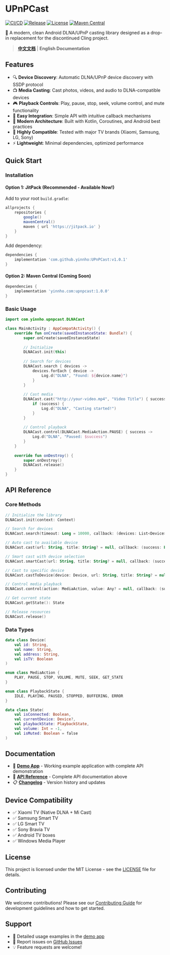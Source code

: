 # UPnPCast

[![CI/CD](https://github.com/yinnho/UPnPCast/actions/workflows/ci.yml/badge.svg)](https://github.com/yinnho/UPnPCast/actions)
[![Release](https://img.shields.io/github/v/release/yinnho/UPnPCast)](https://github.com/yinnho/UPnPCast/releases)
[![License](https://img.shields.io/github/license/yinnho/UPnPCast)](LICENSE)
[![Maven Central](https://img.shields.io/maven-central/v/yinnho.com/upnpcast)](https://central.sonatype.com/artifact/yinnho.com/upnpcast)

🚀 A modern, clean Android DLNA/UPnP casting library designed as a drop-in replacement for the discontinued Cling project.

> **[中文文档](README_zh.md)** | **English Documentation**

## Features

- 🔍 **Device Discovery**: Automatic DLNA/UPnP device discovery with SSDP protocol
- 📺 **Media Casting**: Cast photos, videos, and audio to DLNA-compatible devices
- 🎮 **Playback Controls**: Play, pause, stop, seek, volume control, and mute functionality
- 📱 **Easy Integration**: Simple API with intuitive callback mechanisms
- 🚀 **Modern Architecture**: Built with Kotlin, Coroutines, and Android best practices
- 🔧 **Highly Compatible**: Tested with major TV brands (Xiaomi, Samsung, LG, Sony)
- ⚡ **Lightweight**: Minimal dependencies, optimized performance

## Quick Start

### Installation

#### Option 1: JitPack (Recommended - Available Now!)

Add to your root `build.gradle`:
```gradle
allprojects {
    repositories {
        google()
        mavenCentral()
        maven { url 'https://jitpack.io' }
    }
}
```

Add dependency:
```gradle
dependencies {
    implementation 'com.github.yinnho:UPnPCast:v1.0.1'
}
```

#### Option 2: Maven Central (Coming Soon)
```gradle
dependencies {
    implementation 'yinnho.com:upnpcast:1.0.0'
}
```

### Basic Usage

```kotlin
import com.yinnho.upnpcast.DLNACast

class MainActivity : AppCompatActivity() {
    override fun onCreate(savedInstanceState: Bundle?) {
        super.onCreate(savedInstanceState)
        
        // Initialize
        DLNACast.init(this)
        
        // Search for devices
        DLNACast.search { devices ->
            devices.forEach { device ->
                Log.d("DLNA", "Found: ${device.name}")
            }
        }
        
        // Cast media
        DLNACast.cast("http://your-video.mp4", "Video Title") { success ->
            if (success) {
                Log.d("DLNA", "Casting started!")
            }
        }
        
        // Control playback
        DLNACast.control(DLNACast.MediaAction.PAUSE) { success ->
            Log.d("DLNA", "Paused: $success")
        }
    }
    
    override fun onDestroy() {
        super.onDestroy()
        DLNACast.release()
    }
}
```

## API Reference

### Core Methods

```kotlin
// Initialize the library
DLNACast.init(context: Context)

// Search for devices
DLNACast.search(timeout: Long = 10000, callback: (devices: List<Device>) -> Unit)

// Auto cast to available device
DLNACast.cast(url: String, title: String? = null, callback: (success: Boolean) -> Unit = {})

// Smart cast with device selection
DLNACast.smartCast(url: String, title: String? = null, callback: (success: Boolean) -> Unit = {}, deviceSelector: (devices: List<Device>) -> Device?)

// Cast to specific device
DLNACast.castToDevice(device: Device, url: String, title: String? = null, callback: (success: Boolean) -> Unit = {})

// Control media playback
DLNACast.control(action: MediaAction, value: Any? = null, callback: (success: Boolean) -> Unit = {})

// Get current state
DLNACast.getState(): State

// Release resources
DLNACast.release()
```

### Data Types

```kotlin
data class Device(
    val id: String,
    val name: String,
    val address: String,
    val isTV: Boolean
)

enum class MediaAction {
    PLAY, PAUSE, STOP, VOLUME, MUTE, SEEK, GET_STATE
}

enum class PlaybackState {
    IDLE, PLAYING, PAUSED, STOPPED, BUFFERING, ERROR
}

data class State(
    val isConnected: Boolean,
    val currentDevice: Device?,
    val playbackState: PlaybackState,
    val volume: Int = -1,
    val isMuted: Boolean = false
)
```

## Documentation

- 🎯 **[Demo App](app-demo/)** - Working example application with complete API demonstration
- 📖 **[API Reference](#api-reference)** - Complete API documentation above
- 📋 **[Changelog](CHANGELOG.md)** - Version history and updates

## Device Compatibility

- ✅ Xiaomi TV (Native DLNA + Mi Cast)
- ✅ Samsung Smart TV
- ✅ LG Smart TV  
- ✅ Sony Bravia TV
- ✅ Android TV boxes
- ✅ Windows Media Player

## License

This project is licensed under the MIT License - see the [LICENSE](LICENSE) file for details.

## Contributing

We welcome contributions! Please see our [Contributing Guide](CONTRIBUTING.md) for development guidelines and how to get started.

## Support

- 📖 Detailed usage examples in the [demo app](app-demo/) 
- 🐛 Report issues on [GitHub Issues](https://github.com/yinnho/UPnPCast/issues)
- 💡 Feature requests are welcome!
